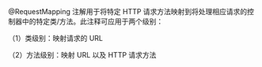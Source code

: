 @RequestMapping 注解用于将特定 HTTP 请求方法映射到将处理相应请求的控制器中的特定类/方法。此注释可应用于两个级别：

（1）类级别：映射请求的 URL

（2）方法级别：映射 URL 以及 HTTP 请求方法

